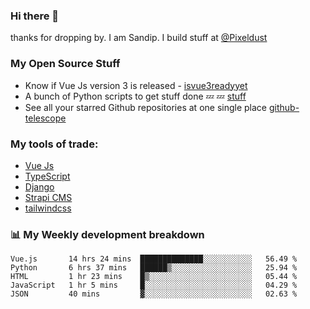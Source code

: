 ### Hi there 👋

thanks for dropping by.
I am Sandip. I build stuff at [@Pixeldust](github.com/pixeldust-in/)

###  **My Open Source Stuff**

 - Know if Vue Js version 3 is released -  [isvue3readyyet](https://github.com/sandiprb/isvue3readyyet)
 - A bunch of Python scripts to get stuff done 💤 💤 [stuff](https://github.com/sandiprb/stuff)
 - See all your starred Github repositories at one single place [github-telescope](https://github.com/sandiprb/github-telescope)



###  **My tools of trade:**
 - [Vue Js](https://github.com/vuejs/vue/)
 - [TypeScript](https://github.com/microsoft/TypeScript)
 - [Django](github.com/django/django)
 - [Strapi CMS](github.com/strapi/strapi)
 - [tailwindcss](https://github.com/tailwindlabs/tailwindcss)


###  📊 **My Weekly development breakdown**
<!--START_SECTION:waka-->
```text
Vue.js       14 hrs 24 mins  ██████████████░░░░░░░░░░░   56.49 % 
Python       6 hrs 37 mins   ██████▒░░░░░░░░░░░░░░░░░░   25.94 % 
HTML         1 hr 23 mins    █▒░░░░░░░░░░░░░░░░░░░░░░░   05.44 % 
JavaScript   1 hr 5 mins     █░░░░░░░░░░░░░░░░░░░░░░░░   04.29 % 
JSON         40 mins         ▓░░░░░░░░░░░░░░░░░░░░░░░░   02.63 % 
```
<!--END_SECTION:waka-->
